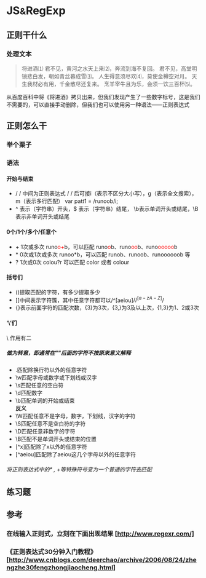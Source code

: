 # JS<small>&</small>RegExp

## 正则干什么
### 处理文本

>将进酒⑴
君不见，黄河之水天上来⑵，奔流到海不复回。
君不见，高堂明镜悲白发，朝如青丝暮成雪⑶。
人生得意须尽欢⑷，莫使金樽空对月。
天生我材必有用，千金散尽还复来。
烹羊宰牛且为乐，会须一饮三百杯⑸。

从百度百科中将《将进酒》拷贝出来，但我们发现产生了一些数字标号，这是我们不需要的，可以直接手动删除，但我们也可以使用另一种语法——正则表达式

## 正则怎么干
### 举个栗子
### 语法
#### 开始与结束
* / / 中间为正则表达式
 / / 后可接i（表示不区分大小写），g（表示全文搜索），m（表示多行匹配）
var patt1 = /runoob/i; 
* ^ 表示（字符串）开头，$ 表示（字符串）结尾， \b表示单词开头或结尾，\B表示非单词开头或结尾  
#### 0个/1个/多个/任意个
*  \+ 1次或多次
runo<font color=red>o+</font>b，可以匹配 runo<font color=red>o</font>b、runo<font color=red>oo</font>b、runo<font color=red>ooooo</font>b
*  \* 0次或1次或多次
runoo*b，可以匹配 runob、runoob、runoooooob 等
*   ? 1次或0次
colou?r 可以匹配 color 或者 colour
#### 括号们
* ()提取匹配的字符，有多少提取多少
* []中间表示字符簇，其中任意字符都可以/^[aeiou]$/ /^[a-zA-Z]$/
* {}表示前面字符的匹配次数，{3}为3次，{3,}为3及以上次，{1,3}为1、2或3次
#### ‘\’们
\ 作用有二 
##### 做为转意，即通常在"\"后面的字符不按原来意义解释
* .匹配除换行符以外的任意字符
* \w匹配字母或数字或下划线或汉字
* \s匹配任意的空白符
* \d匹配数字
* \b匹配单词的开始或结束  
<strong>反义</strong>
* \W匹配任意不是字母，数字，下划线，汉字的字符
* \S匹配任意不是空白符的字符
* \D匹配任意非数字的字符
* \B匹配不是单词开头或结束的位置
* [^x]匹配除了x以外的任意字符
 * [^aeiou]匹配除了aeiou这几个字母以外的任意字符
###### 将正则表达式中的* , +等特殊符号变为一个普通的字符去匹配

                
## 练习题
## 参考
### 在线输入正则式，立刻在下面出现结果 [http://www.regexr.com/] 
### 《正则表达式30分钟入门教程》 [http://www.cnblogs.com/deerchao/archive/2006/08/24/zhengzhe30fengzhongjiaocheng.html]
